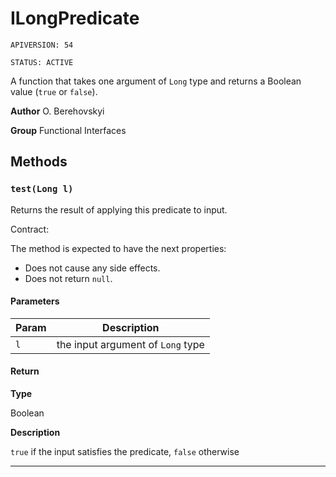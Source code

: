# ILongPredicate

`APIVERSION: 54`

`STATUS: ACTIVE`

A function that takes one argument of `Long` type and returns a Boolean value (`true` or `false`).


**Author** O. Berehovskyi


**Group** Functional Interfaces

## Methods
### `test(Long l)`

Returns the result of applying this predicate to input. <p>Contract:</p> The method is expected to have the next properties: <ul>     <li>Does not cause any side effects.</li>     <li>Does not return `null`.</li> </ul>

#### Parameters
|Param|Description|
|---|---|
|`l`|the input argument of `Long` type|

#### Return

**Type**

Boolean

**Description**

`true` if the input satisfies the predicate, `false` otherwise

---
